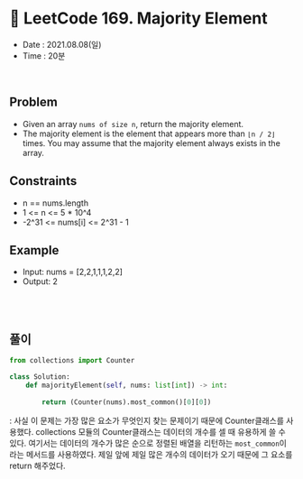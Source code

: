 # 🦨 LeetCode 169. Majority Element
- Date : 2021.08.08(일)
- Time : 20분
<br>

## Problem

- Given an array ```nums of size n```, return the majority element.
- The majority element is the element that appears more than ```⌊n / 2⌋``` times. You may assume that the majority element always exists in the array.

 


 
## Constraints
- n == nums.length
- 1 <= n <= 5 * 10^4
- -2^31 <= nums[i] <= 2^31 - 1



## Example

- Input: nums = [2,2,1,1,1,2,2]
- Output: 2

<br><br>

## 풀이
```python
from collections import Counter

class Solution:
    def majorityElement(self, nums: list[int]) -> int:
        
        return (Counter(nums).most_common()[0][0])
```
: 사실 이 문제는 가장 많은 요소가 무엇인지 찾는 문제이기 때문에 Counter클래스를 사용했다. collections 모듈의 Counter클래스는 데이터의 개수를 셀 때 유용하게 쓸 수 있다. 여기서는 데이터의 개수가 많은 순으로 정렬된 배열을 리턴하는 ```most_common```이라는 메서드를 사용하였다. 제일 앞에 제일 많은 개수의 데이터가 오기 때문에 그 요소를 return 해주었다.